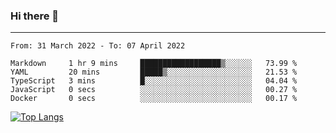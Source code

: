 ### Hi there 👋
---
<!--START_SECTION:waka-->

```text
From: 31 March 2022 - To: 07 April 2022

Markdown     1 hr 9 mins     ██████████████████▒░░░░░░   73.99 %
YAML         20 mins         █████▒░░░░░░░░░░░░░░░░░░░   21.53 %
TypeScript   3 mins          █░░░░░░░░░░░░░░░░░░░░░░░░   04.04 %
JavaScript   0 secs          ░░░░░░░░░░░░░░░░░░░░░░░░░   00.27 %
Docker       0 secs          ░░░░░░░░░░░░░░░░░░░░░░░░░   00.17 %
```

<!--END_SECTION:waka-->

[![Top Langs](https://github-readme-stats.vercel.app/api/top-langs/?username=HyunAh-iia&layout=compact)](https://github.com/anuraghazra/github-readme-stats)
<!--
**HyunAh-iia/HyunAh-iia** is a ✨ _special_ ✨ repository because its `README.md` (this file) appears on your GitHub profile.

Here are some ideas to get you started:

- 🔭 I’m currently working on ...
- 🌱 I’m currently learning ...
- 👯 I’m looking to collaborate on ...
- 🤔 I’m looking for help with ...
- 💬 Ask me about ...
- 📫 How to reach me: ...
- 😄 Pronouns: ...
- ⚡ Fun fact: ...
-->
